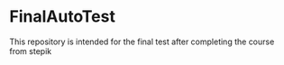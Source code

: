 # FinalAutoTest
This repository is intended for the final test after completing the course from stepik

